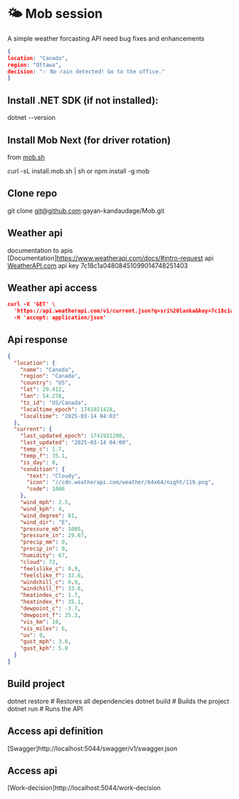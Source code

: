 # 🌤 Mob session

A simple weather forcasting API need bug fixes and enhancements

```json
{
location: "Canada",
region: "Ottawa",
decision: "✅ No rain detected! Go to the office."
}
```

## Install .NET SDK (if not installed):

dotnet --version

## Install Mob Next (for driver rotation)

from [mob.sh](https://mob.sh/)

curl -sL install.mob.sh | sh or npm install -g mob

## Clone repo

git clone git@github.com:gayan-kandaudage/Mob.git

## Weather api
documentation to apis [Documentation]https://www.weatherapi.com/docs/#intro-request
api [WeatherAPI.com](https://app.swaggerhub.com/apis-docs/WeatherAPI.com/WeatherAPI/1.0.2#/APIs/realtime-weather)
api key 7c18c1a04808451099014748251403

## Weather api access

```json
curl -X 'GET' \
  'https://api.weatherapi.com/v1/current.json?q=sri%20lanka&key=7c18c1a04808451099014748251403' \
  -H 'accept: application/json'
```

## Api response

```json
{
  "location": {
    "name": "Canada",
    "region": "Canada",
    "country": "US",
    "lat": 29.412,
    "lon": 54.278,
    "tz_id": "US/Canada",
    "localtime_epoch": 1741921428,
    "localtime": "2025-03-14 04:03"
  },
  "current": {
    "last_updated_epoch": 1741921200,
    "last_updated": "2025-03-14 04:00",
    "temp_c": 1.7,
    "temp_f": 35.1,
    "is_day": 0,
    "condition": {
      "text": "Cloudy",
      "icon": "//cdn.weatherapi.com/weather/64x64/night/119.png",
      "code": 1006
    },
    "wind_mph": 2.5,
    "wind_kph": 4,
    "wind_degree": 81,
    "wind_dir": "E",
    "pressure_mb": 1005,
    "pressure_in": 29.67,
    "precip_mm": 0,
    "precip_in": 0,
    "humidity": 67,
    "cloud": 72,
    "feelslike_c": 0.9,
    "feelslike_f": 33.6,
    "windchill_c": 0.9,
    "windchill_f": 33.6,
    "heatindex_c": 1.7,
    "heatindex_f": 35.1,
    "dewpoint_c": -3.7,
    "dewpoint_f": 25.3,
    "vis_km": 10,
    "vis_miles": 6,
    "uv": 0,
    "gust_mph": 3.6,
    "gust_kph": 5.8
  }
}
```

## Build project

dotnet restore  # Restores all dependencies
dotnet build    # Builds the project
dotnet run      # Runs the API

## Access api definition

[Swagger]http://localhost:5044/swagger/v1/swagger.json

## Access api

[Work-decision]http://localhost:5044/work-decision
